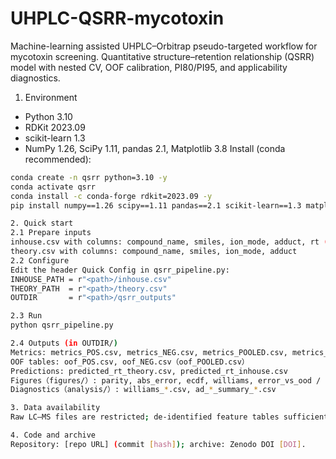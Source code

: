 # UHPLC-QSRR-mycotoxin
Machine-learning assisted UHPLC–Orbitrap pseudo-targeted workflow for mycotoxin screening.
Quantitative structure–retention relationship (QSRR) model with nested CV, OOF calibration, PI80/PI95, and applicability diagnostics.

1. Environment
- Python 3.10
- RDKit 2023.09
- scikit-learn 1.3
- NumPy 1.26, SciPy 1.11, pandas 2.1, Matplotlib 3.8
Install (conda recommended):
```bash
conda create -n qsrr python=3.10 -y
conda activate qsrr
conda install -c conda-forge rdkit=2023.09 -y
pip install numpy==1.26 scipy==1.11 pandas==2.1 scikit-learn==1.3 matplotlib==3.8

2. Quick start
2.1 Prepare inputs
inhouse.csv with columns: compound_name, smiles, ion_mode, adduct, rt (optional t0)
theory.csv with columns: compound_name, smiles, ion_mode, adduct
2.2 Configure
Edit the header Quick Config in qsrr_pipeline.py:
INHOUSE_PATH = r"<path>/inhouse.csv"
THEORY_PATH  = r"<path>/theory.csv"
OUTDIR       = r"<path>/qsrr_outputs"

2.3 Run
python qsrr_pipeline.py

2.4 Outputs (in OUTDIR/)
Metrics: metrics_POS.csv, metrics_NEG.csv, metrics_POOLED.csv, metrics_MACRO.csv, metrics_summary.csv
OOF tables: oof_POS.csv, oof_NEG.csv（oof_POOLED.csv）
Predictions: predicted_rt_theory.csv, predicted_rt_inhouse.csv
Figures（figures/）: parity, abs_error, ecdf, williams, error_vs_ood / error_vs_tanimoto, boxplots
Diagnostics（analysis/）: williams_*.csv, ad_*_summary_*.csv

3. Data availability
Raw LC–MS files are restricted; de-identified feature tables sufficient to reproduce all metrics and figures are included.

4. Code and archive
Repository: [repo URL] (commit [hash]); archive: Zenodo DOI [DOI].

